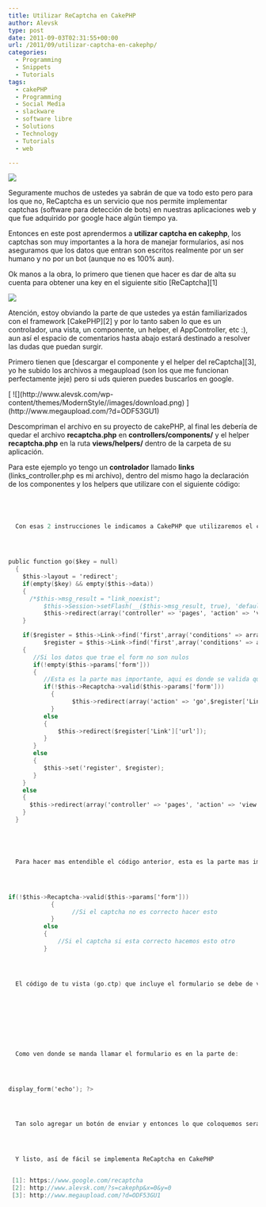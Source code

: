 ```yaml
---
title: Utilizar ReCaptcha en CakePHP
author: Alevsk
type: post
date: 2011-09-03T02:31:55+00:00
url: /2011/09/utilizar-captcha-en-cakephp/
categories:
  - Programming
  - Snippets
  - Tutorials
tags:
  - cakePHP
  - Programming
  - Social Media
  - slackware
  - software libre
  - Solutions
  - Technology
  - Tutorials
  - web

---
```

[![](/images/Captura-de-pantalla-2011-09-02-a-las-21.25.36.png)](http://www.alevsk.com/2011/09/utilizar-captcha-en-cakephp/captura-de-pantalla-2011-09-02-a-las-21-25-36/)

Seguramente muchos de ustedes ya sabrán de que va todo esto pero para los que no, ReCaptcha es un servicio que nos permite implementar captchas (software para detección de bots) en nuestras aplicaciones web y que fue adquirido por google hace algún tiempo ya.

Entonces en este post aprendermos a **utilizar captcha en cakephp**, los captchas son muy importantes a la hora de manejar formularios, así nos aseguramos que los datos que entran son escritos realmente por un ser humano y no por un bot (aunque no es 100% aun).

Ok manos a la obra, lo primero que tienen que hacer es dar de alta su cuenta para obtener una key en el siguiente sitio [ReCaptcha][1]

[![](/images/Captura-de-pantalla-2011-09-02-a-las-19.52.53.png)](http://www.alevsk.com/2011/09/utilizar-captcha-en-cakephp/captura-de-pantalla-2011-09-02-a-las-19-52-53/)

Atención, estoy obviando la parte de que ustedes ya están familiarizados con el framework [CakePHP][2] y por lo tanto saben lo que es un controlador, una vista, un componente, un helper, el AppController, etc :), aun así el espacio de comentarios hasta abajo estará destinado a resolver las dudas que puedan surgir.

Primero tienen que [descargar el componente y el helper del reCaptcha][3], yo he subido los archivos a megaupload (son los que me funcionan perfectamente jeje) pero si uds quieren puedes buscarlos en google.

<div class="demobox" style="margin-top: 10px; height:auto;">
[ ![](http://www.alevsk.com/wp-content/themes/ModernStyle//images/download.png) ](http://www.megaupload.com/?d=ODF53GU1)
</div>

Descompriman el archivo en su proyecto de cakePHP, al final les debería de quedar el archivo **recaptcha.php** en **controllers/components/** y el helper **recaptcha.php** en la ruta **views/helpers/** dentro de la carpeta de su aplicación.

Para este ejemplo yo tengo un **controlador** llamado **links** (links_controller.php es mi archivo), dentro del mismo hago la declaración de los componentes y los helpers que utilizare con el siguiente código:

```Objective-C




  Con esas 2 instrucciones le indicamos a CakePHP que utilizaremos el componente y el helper de ReCaptcha (los archivos que previamente descargaron y colocaron en sus respectivos lugares) después también escribí un método llamado go (si, este es el código de una [aplicación](http://www.alevsk.com/2011/06/un-proyecto-de-la-noche-a-la-manana/) que hice llamada [Easylink Share](http://protector.alevsk.com/)), el código del método es el siguiente:




public function go($key = null)
  {
    $this->layout = 'redirect';
    if(empty($key) && empty($this->data))
    {
      /*$this->msg_result = "link_noexist";
		  $this->Session->setFlash(__($this->msg_result, true), 'default');*/
		  $this->redirect(array('controller' => 'pages', 'action' => 'view', '404-no-existe-el-link'));
    }

    if($register = $this->Link->find('first',array('conditions' => array('Link.active' => '1', 'Link.key' => $key))) or 
          $register = $this->Link->find('first',array('conditions' => array('Link.active' => '1', 'Link.key' => $this->data['Link']['key']))))
    {
       //Si los datos que trae el form no son nulos
       if(!empty($this->params['form']))
       {
          //Esta es la parte mas importante, aqui es donde se valida que el código que trae el formulario es el correcto
          if(!$this->Recaptcha->valid($this->params['form']))
	        {
		          $this->redirect(array('action' => 'go',$register['Link']['key']));
	        }
          else
          {
              $this->redirect($register['Link']['url']);
          }
       }
       else
       {
          $this->set('register', $register);
       }
    }
    else
    {
      $this->redirect(array('controller' => 'pages', 'action' => 'view', '404-no-existe-el-link'));
    }
  }





  Para hacer mas entendible el código anterior, esta es la parte mas importante de la validación:




if(!$this->Recaptcha->valid($this->params['form']))
	        {
		          //Si el captcha no es correcto hacer esto
	        }
          else
          {
              //Si el captcha si esta correcto hacemos esto otro
          }




  El código de tu vista (go.ctp) que incluye el formulario se debe de ver algo parecido a lo siguiente:









  Como ven donde se manda llamar el formulario es en la parte de: 




display_form('echo'); ?>




  Tan solo agregar un botón de enviar y entonces lo que coloquemos será enviado y validado por nuestro controlador (el que mostré anteriormente :)).




  Y listo, así de fácil se implementa ReCaptcha en CakePHP


 [1]: https://www.google.com/recaptcha
 [2]: http://www.alevsk.com/?s=cakephp&x=0&y=0
 [3]: http://www.megaupload.com/?d=ODF53GU1
```